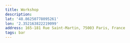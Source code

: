 ```yaml
---
title: Workshop
description:
lat: '48.86250778095261'
lon: '2.352163822219099'
address: 165-181 Rue Saint-Martin, 75003 Paris, France
tags: bar
---
```

